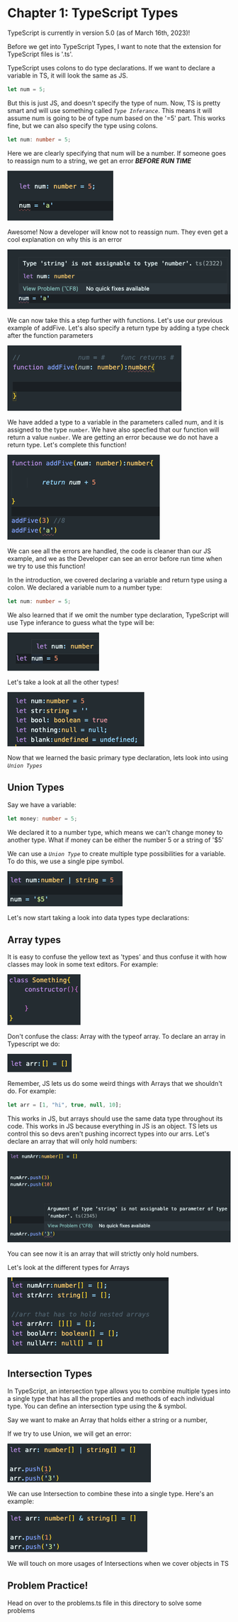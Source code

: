 # Chapter 1: TypeScript Types

TypeScript is currently in version 5.0 (as of March 16th, 2023)!

Before we get into TypeScript Types, I want to note that the extension for TypeScript files is '.ts'.

TypeScript uses colons to do type declarations. If we want to declare a variable in TS, it will look the same as JS.

```typescript
let num = 5;
```

But this is just JS, and doesn't specify the type of num. Now, TS is pretty smart and will use something called _`Type Inferance`_.
This means it will assume num is going to be of type num based on the '=5' part. This works fine, but we can also specify the type using colons.

```typescript
let num: number = 5;
```

Here we are clearly specifying that num will be a number. If someone goes to reassign num to a string, we get an error **_BEFORE RUN TIME_**

![Alt text](../images/num-example.png)

Awesome! Now a developer will know not to reassign num. They even get a cool explanation on why this is an error

![Alt text](../images/num-error.png)

We can now take this a step further with functions. Let's use our previous example of addFive. Let's also specify a return type by adding a type check after the function parameters

![Alt text](../images/addFive1.png)

We have added a type to a variable in the parameters called num, and it is assigned to the type `number`. We have also specfied that our function will return a value `number`. We are getting an error because we do not have a return type. Let's complete this function!

![Alt text](../images/addFive2.png)

We can see all the errors are handled, the code is cleaner than our JS example, and we as the Developer can see an error before run time when we try to use this function!

In the introduction, we covered declaring a variable and return type using a colon. We declared a variable num to a number type:

```typescript
let num: number = 5;
```

We also learned that if we omit the number type declaration, TypeScript will use Type inferance to guess what the type will be:

![Alt Text](../images/num-inferance.png)

Let's take a look at all the other types!

![Alt Text](../images/types1.png)

Now that we learned the basic primary type declaration, lets look into using _`Union Types`_

## Union Types

Say we have a variable:

```typescript
let money: number = 5;
```

We declared it to a number type, which means we can't change money to another type. What if money can be either the number 5 or a string of '$5'

We can use a _`Union Type`_ to create multiple type possibilities for a variable. To do this, we use a single pipe symbol.

![Alt text](../images/union1.png)

Let's now start taking a look into data types type declarations:

## Array types

It is easy to confuse the yellow text as 'types' and thus confuse it with how classes may look in some text editors. For example:

![Alt text](../images/something.png)

Don't confuse the class: Array with the typeof array. To declare an array in Typescript we do:

![Alt text](../images/arr1.png)

Remember, JS lets us do some weird things with Arrays that we shouldn't do. For example:

```typescript
let arr = [1, "hi", true, null, 10];
```

This works in JS, but arrays should use the same data type throughout its code. This works in JS because everything in JS is an object. TS lets us control this so devs aren't pushing incorrect types into our arrs.
Let's declare an array that will only hold numbers:

![Alt text](../images/numArr.png)

You can see now it is an array that will strictly only hold numbers.

Let's look at the different types for Arrays

![Alt text](../images/arrTypes.png)

## Intersection Types

In TypeScript, an intersection type allows you to combine multiple types into a single type that has all the properties and methods of each individual type. You can define an intersection type using the & symbol.

Say we want to make an Array that holds either a string or a number,

If we try to use Union, we will get an error:

![Alt Text](../images/failUnion.png)

We can use Intersection to combine these into a single type.
Here's an example:

![Alt Text](../images/intersectArr.png)

We will touch on more usages of Intersections when we cover objects in TS

## Problem Practice!

Head on over to the problems.ts file in this directory to solve some problems
